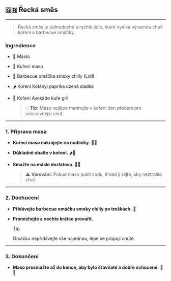 ## 🇬🇷 Řecká směs

---

> Řecká směs je jednoduché a rychlé jídlo, které vyniká výraznou chutí koření a barbecue omáčky.

### Ingredience

- 🧈 Máslo
- 🍗 Kuřecí maso
- 🥫 Barbecue omáčka smoky chilly (Lidl)
- 🌶️ Koření Kotányi paprika uzená sladká
- 🌿 Koření Avokádo kuře gril

  > 💡 **Tip:** Maso nejlépe marinujte v koření den předem pro intenzivnější chuť.

---

### 1. Příprava masa

- **Kuřecí maso nakrájejte na nudličky.** 🍗🔪
- **Důkladně obalte v koření.** 🌶️🌿
- **Smažte na másle dozlatova.** 🧈🔥

  > ⚠️ **Varování:** Pokud maso pustí vodu, ihned ji slijte, aby neztratilo chuť.

---

### 2. Dochucení

- **Přidávejte barbecue omáčku smoky chilly po troškách.** 🥫
- **Promíchejte a nechte krátce provařit.**

  > [!TIP]
  > Omáčku nepřidávejte vše najednou, lépe se propojí chutě.

---

### 3. Dokončení

- **Maso prosmažte až do konce, aby bylo šťavnaté a dobře ochucené.** 🍗🔥